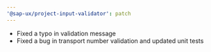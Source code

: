 ```yaml
---
'@sap-ux/project-input-validator': patch
---
```


- Fixed a typo in validation message
- Fixed a bug in transport number validation and updated unit tests
